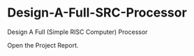 # Design-A-Full-SRC-Processor
Design A Full (Simple RISC Computer) Processor

Open the Project Report.
